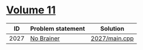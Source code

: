 # [Volume 11](http://poj.org/problemlist?volume=11)


| ID   | Problem statement                            | Solution                       |
|------|----------------------------------------------|--------------------------------|
| 2027 | [No Brainer](http://poj.org/problem?id=2027) | [2027/main.cpp](2027/main.cpp) |

